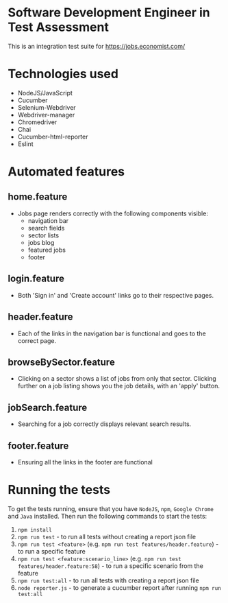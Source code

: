 # Software Development Engineer in Test Assessment
This is an integration test suite for https://jobs.economist.com/

# Technologies used
 - NodeJS/JavaScript
 - Cucumber
 - Selenium-Webdriver
 - Webdriver-manager
 - Chromedriver
 - Chai
 - Cucumber-html-reporter
 - Eslint

# Automated features 
## home.feature
 - Jobs page renders correctly with the following components visible:
    - navigation bar
    - search fields
    - sector lists
    - jobs blog
    - featured jobs
    - footer
## login.feature
 - Both 'Sign in' and 'Create account' links go to their respective pages.
## header.feature
 - Each of the links in the navigation bar is functional and goes to the correct page.
## browseBySector.feature
 - Clicking on a sector shows a list of jobs from only that sector. Clicking further on a job listing shows you the job details, with an 'apply' button.
## jobSearch.feature
 - Searching for a job correctly displays relevant search results.
## footer.feature
 - Ensuring all the links in the footer are functional

# Running the tests
To get the tests running, ensure that you have `NodeJS`, `npm`, `Google Chrome` and `Java` installed. Then run the following commands to start the tests:
1. `npm install`
2. `npm run test` - to run all tests without creating a report json file
3. `npm run test <feature>` (e.g. `npm run test features/header.feature`) - to run a specific feature
4. `npm run test <feature:scenario_line>` (e.g. `npm run test features/header.feature:58`) - to run a specific scenario from the feature
5. `npm run test:all` - to run all tests with creating a report json file
6. `node reporter.js` - to generate a cucumber report after running `npm run test:all`

